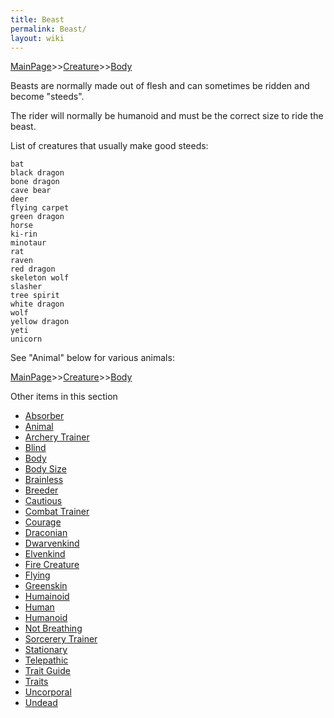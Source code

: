```yaml
---
title: Beast
permalink: Beast/
layout: wiki
---
```


[MainPage](/keeperrl_wiki/ "wikilink")>>[Creature](/keeperrl_wiki/Creature_Guide "wikilink")>>[Body](/keeperrl_wiki/Body "wikilink")

Beasts are normally made out of flesh and can sometimes be ridden and become "steeds".

The rider will normally be humanoid and must be the correct size to ride the beast.

List of creatures that usually make good steeds:

	bat 
	black dragon 
	bone dragon 
	cave bear 
	deer 
	flying carpet 
	green dragon 
	horse 
	ki-rin 
	minotaur 
	rat 
	raven 
	red dragon 
	skeleton wolf 
	slasher 
	tree spirit 
	white dragon 
	wolf 
	yellow dragon 
	yeti
	unicorn
	
See "Animal" below for various animals:
	

[MainPage](/keeperrl_wiki/ "wikilink")>>[Creature](/keeperrl_wiki/Creature_Guide "wikilink")>>[Body](/keeperrl_wiki/Body "wikilink")

Other items in this section
-    [Absorber](/keeperrl_wiki/Absorber "wikilink")
-    [Animal](/keeperrl_wiki/Animal "wikilink")
-    [Archery Trainer](/keeperrl_wiki/Archery_Trainer "wikilink")
-    [Blind](/keeperrl_wiki/Blind "wikilink")
-    [Body](/keeperrl_wiki/Body "wikilink")
-    [Body Size](/keeperrl_wiki/Body_Size "wikilink")
-    [Brainless](/keeperrl_wiki/Brainless "wikilink")
-    [Breeder](/keeperrl_wiki/Breeder "wikilink")
-    [Cautious](/keeperrl_wiki/Cautious "wikilink")
-    [Combat Trainer](/keeperrl_wiki/Combat_Trainer "wikilink")
-    [Courage](/keeperrl_wiki/Courage "wikilink")
-    [Draconian](/keeperrl_wiki/Draconian "wikilink")
-    [Dwarvenkind](/keeperrl_wiki/Dwarvenkind "wikilink")
-    [Elvenkind](/keeperrl_wiki/Elvenkind "wikilink")
-    [Fire Creature](/keeperrl_wiki/Fire_Creature "wikilink")
-    [Flying](/keeperrl_wiki/Flying "wikilink")
-    [Greenskin](/keeperrl_wiki/Greenskin "wikilink")
-    [Humainoid](/keeperrl_wiki/Humainoid "wikilink")
-    [Human](/keeperrl_wiki/Human "wikilink")
-    [Humanoid](/keeperrl_wiki/Humanoid "wikilink")
-    [Not Breathing](/keeperrl_wiki/Not_Breathing "wikilink")
-    [Sorcerery Trainer](/keeperrl_wiki/Sorcerery_Trainer "wikilink")
-    [Stationary](/keeperrl_wiki/Stationary "wikilink")
-    [Telepathic](/keeperrl_wiki/Telepathic "wikilink")
-    [Trait Guide](/keeperrl_wiki/Trait_Guide "wikilink")
-    [Traits](/keeperrl_wiki/Traits "wikilink")
-    [Uncorporal](/keeperrl_wiki/Uncorporal "wikilink")
-    [Undead](/keeperrl_wiki/Undead "wikilink")
